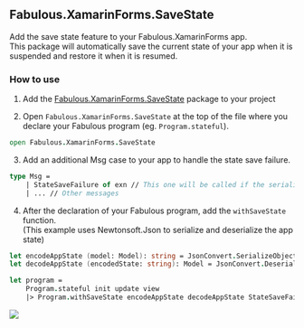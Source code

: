 Fabulous.XamarinForms.SaveState
--

Add the save state feature to your Fabulous.XamarinForms app.  
This package will automatically save the current state of your app when it is suspended and restore it when it is resumed.

### How to use

1. Add the [Fabulous.XamarinForms.SaveState](https://www.nuget.org/packages/Fabulous.XamarinForms.SaveState/) package to your project

2. Open `Fabulous.XamarinForms.SaveState` at the top of the file where you declare your Fabulous program (eg. `Program.stateful`).

```fs
open Fabulous.XamarinForms.SaveState
```

3. Add an additional Msg case to your app to handle the state save failure.

```fs
type Msg =
    | StateSaveFailure of exn // This one will be called if the serialization fails
    | ... // Other messages
```

4. After the declaration of your Fabulous program, add the `withSaveState` function.  
(This example uses Newtonsoft.Json to serialize and deserialize the app state)

```fs
let encodeAppState (model: Model): string = JsonConvert.SerializeObject(model)
let decodeAppState (encodedState: string): Model = JsonConvert.DeserializeObject<Model>(encodedState)

let program =
    Program.stateful init update view
    |> Program.withSaveState encodeAppState decodeAppState StateSaveFailure
```

<img src="docs/save-state.gif">

